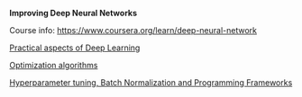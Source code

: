 
**Improving Deep Neural Networks**

Course info: https://www.coursera.org/learn/deep-neural-network

[Practical aspects of Deep Learning](https://github.com/JanelChumley/coursera_deep_learning_ai/tree/master/hyperparameter_tuning_regularization_and_optimization/week1_regularization)

[Optimization algorithms](https://github.com/JanelChumley/coursera_deep_learning_ai/tree/master/hyperparameter_tuning_regularization_and_optimization/week2_optimization)

[Hyperparameter tuning, Batch Normalization and Programming Frameworks](https://github.com/JanelChumley/coursera_deep_learning_ai/tree/master/hyperparameter_tuning_regularization_and_optimization/week3_hyperparameter_tuning)
